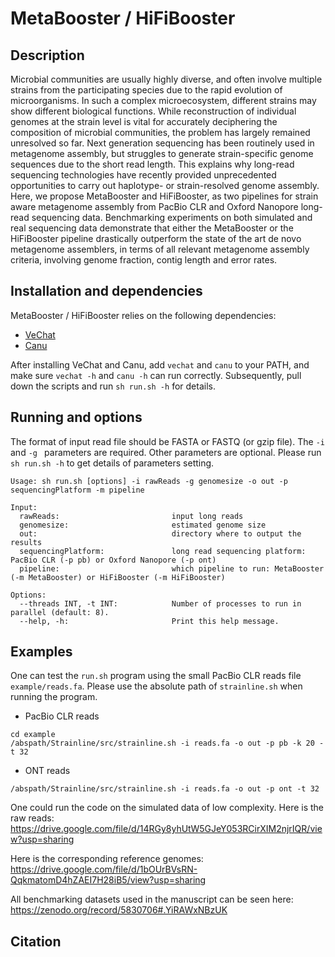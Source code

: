 # MetaBooster / HiFiBooster

## Description
Microbial communities are usually highly diverse, and often involve multiple strains from the participating species due to the rapid evolution of microorganisms. In such a complex microecosystem, different strains may show different biological functions. While reconstruction of individual genomes at the strain level is vital for accurately deciphering the composition of microbial communities, the problem has largely remained unresolved so far. Next generation sequencing has been routinely used in metagenome assembly, but struggles to generate strain-specific genome sequences due to the short read length. This explains why long-read sequencing technologies have recently provided unprecedented opportunities to carry out haplotype- or strain-resolved genome assembly.
Here, we propose MetaBooster and HiFiBooster, as two pipelines for strain aware metagenome assembly from PacBio CLR and Oxford Nanopore long-read sequencing data.
Benchmarking experiments on both simulated and real sequencing data demonstrate that either the MetaBooster or the HiFiBooster pipeline drastically outperform the state of the art de novo metagenome assemblers, in terms of all relevant metagenome assembly criteria, involving genome fraction, contig length and error rates.

## Installation and dependencies
MetaBooster / HiFiBooster relies on the following dependencies:
- [VeChat](https://github.com/HaploKit/vechat)
- [Canu](https://github.com/marbl/canu)

After installing VeChat and Canu, add `vechat` and `canu` to your PATH, and make sure `vechat -h` and `canu -h` can run correctly. Subsequently, pull down the scripts and run `sh run.sh -h` for details.

## Running and options
The format of input read file should be FASTA or FASTQ (or gzip file). The `-i` and `-g ` parameters are required. Other parameters are optional.
Please run `sh run.sh -h` to get details of parameters setting.
```
Usage: sh run.sh [options] -i rawReads -g genomesize -o out -p sequencingPlatform -m pipeline

Input:
  rawReads:                         input long reads
  genomesize:                       estimated genome size
  out:                              directory where to output the results
  sequencingPlatform:               long read sequencing platform: PacBio CLR (-p pb) or Oxford Nanopore (-p ont)
  pipeline:                         which pipeline to run: MetaBooster (-m MetaBooster) or HiFiBooster (-m HiFiBooster)

Options:
  --threads INT, -t INT:            Number of processes to run in parallel (default: 8).
  --help, -h:                       Print this help message.
```


## Examples

One can test the `run.sh` program using the small PacBio CLR reads file `example/reads.fa`. Please use the absolute path of `strainline.sh` when running the program.
- PacBio CLR reads
```
cd example
/abspath/Strainline/src/strainline.sh -i reads.fa -o out -p pb -k 20 -t 32
```

- ONT reads
```
/abspath/Strainline/src/strainline.sh -i reads.fa -o out -p ont -t 32
```

One could run the code on the simulated data of low complexity. Here is the raw reads: https://drive.google.com/file/d/14RGy8yhUtW5GJeY053RCirXIM2njrIQR/view?usp=sharing 

Here is the corresponding reference genomes: https://drive.google.com/file/d/1bOUrBVsRN-QqkmatomD4hZAEI7H28iB5/view?usp=sharing

All benchmarking datasets used in the manuscript can be seen here: https://zenodo.org/record/5830706#.YiRAWxNBzUK

## Citation


